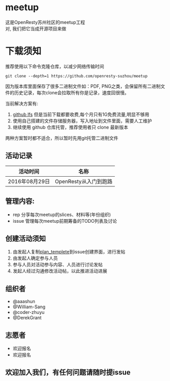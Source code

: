 # meetup

这是OpenResty苏州社区的meetup工程<br>
对, 我们把它当成开源项目来做


#  下载须知

推荐使用以下命令克隆仓库，以减少网络传输时间

    git clone --depth=1 https://github.com/openresty-suzhou/meetup

因为版本库里面保存了很多二进制文件如：PDF, PNG之类，会保留所有二进制文件的历史记录，每次clone会拉取所有你是记录，速度回很慢。

当前解决方案有:

1. [github lfs](https://git-lfs.github.com/) 但是当前下载都要收费,每个月只有1G免费流量,明显不够用
2. 使用自己搭建的文件存储服务器，写入地址到文件里面，需要人工维护
3. 继续使用 github 仓库托管，推荐使用者只 clone 最新版本

两种方案暂时都不适合，所以暂时先用git托管二进制文件

## 活动记录

活动时间        | 名称
--------------- | -------------
2016年08月29日  | OpenResty从入门到跑路

## 管理内容:

- rep 分享每次meetup的slices、材料等(年份组织)
- issue 管理每次meetup前期筹备的TODO列表及讨论

## 创建活动须知

1. 由发起人复制[plan_templete](./plan_templete.md)到issue创建界面，进行发帖
2. 由发起人确定参与人员
3. 参与人员对活动参与内容、人员进行讨论发帖
4. 发起人经过沟通修改活动帖，以此推进活动进展

## 组织者

- @aaashun
- @William-Sang
- @coder-zhuyu
- @DerekGrant

## 志愿者

- 欢迎报名
- 欢迎报名

## 欢迎加入我们，有任何问题请随时提issue
